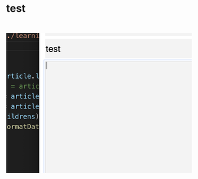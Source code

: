 # test
&nbsp;&nbsp;&nbsp;&nbsp;&nbsp;&nbsp;&nbsp;&nbsp;

![ ](https://github.com/StrongDwarf/learning-notes/blob/master/public/img/1545016045233.png?raw=true " ")